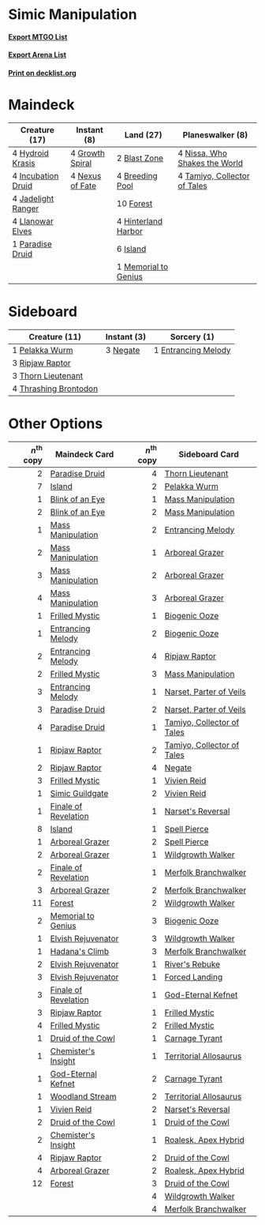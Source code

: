 # Simic Manipulation

#### [Export MTGO List](../collection/Simic%20Manipulation/Simic%20Manipulation.txt)
#### [Export Arena List](../collection/Simic%20Manipulation/Simic%20Manipulation_arena.txt)
#### [Print on decklist.org](http://decklist.org/?deckmain=2%09Blast%20Zone%0A4%09Breeding%20Pool%0A10%09Forest%0A4%09Growth%20Spiral%0A4%09Hinterland%20Harbor%0A4%09Hydroid%20Krasis%0A4%09Incubation%20Druid%0A6%09Island%0A4%09Jadelight%20Ranger%0A4%09Llanowar%20Elves%0A1%09Memorial%20to%20Genius%0A4%09Nexus%20of%20Fate%0A4%09Nissa,%20Who%20Shakes%20the%20World%0A1%09Paradise%20Druid%0A4%09Tamiyo,%20Collector%20of%20Tales&deckside=1%09Entrancing%20Melody%0A3%09Negate%0A1%09Pelakka%20Wurm%0A3%09Ripjaw%20Raptor%0A3%09Thorn%20Lieutenant%0A4%09Thrashing%20Brontodon)
# Maindeck

|                                        Creature (17)                                        |                                       Instant (8)                                        |                                           Land (27)                                           |                                            Planeswalker (8)                                            |
|---------------------------------------------------------------------------------------------|------------------------------------------------------------------------------------------|-----------------------------------------------------------------------------------------------|--------------------------------------------------------------------------------------------------------|
|4 [Hydroid Krasis](http://gatherer.wizards.com/Pages/Card/Details.aspx?multiverseid=457327)  |4 [Growth Spiral](http://gatherer.wizards.com/Pages/Card/Details.aspx?multiverseid=457322)|2 [Blast Zone](http://gatherer.wizards.com/Pages/Card/Details.aspx?multiverseid=461171)        |4 [Nissa, Who Shakes the World](http://gatherer.wizards.com/Pages/Card/Details.aspx?multiverseid=461096)|
|4 [Incubation Druid](http://gatherer.wizards.com/Pages/Card/Details.aspx?multiverseid=457275)|4 [Nexus of Fate](http://gatherer.wizards.com/Pages/Card/Details.aspx?multiverseid=450253)|4 [Breeding Pool](http://gatherer.wizards.com/Pages/Card/Details.aspx?multiverseid=97088)      |4 [Tamiyo, Collector of Tales](http://gatherer.wizards.com/Pages/Card/Details.aspx?multiverseid=461147) |
|4 [Jadelight Ranger](http://gatherer.wizards.com/Pages/Card/Details.aspx?multiverseid=439793)|                                                                                          |10 [Forest](http://gatherer.wizards.com/Pages/Card/Details.aspx?multiverseid=439860)           |                                                                                                        |
|4 [Llanowar Elves](http://gatherer.wizards.com/Pages/Card/Details.aspx?multiverseid=129626)  |                                                                                          |4 [Hinterland Harbor](http://gatherer.wizards.com/Pages/Card/Details.aspx?multiverseid=443128) |                                                                                                        |
|1 [Paradise Druid](http://gatherer.wizards.com/Pages/Card/Details.aspx?multiverseid=461098)  |                                                                                          |6 [Island](http://gatherer.wizards.com/Pages/Card/Details.aspx?multiverseid=439857)            |                                                                                                        |
|                                                                                             |                                                                                          |1 [Memorial to Genius](http://gatherer.wizards.com/Pages/Card/Details.aspx?multiverseid=443131)|                                                                                                        |


# Sideboard

|                                         Creature (11)                                          |                                    Instant (3)                                    |                                         Sorcery (1)                                          |
|------------------------------------------------------------------------------------------------|-----------------------------------------------------------------------------------|----------------------------------------------------------------------------------------------|
|1 [Pelakka Wurm](http://gatherer.wizards.com/Pages/Card/Details.aspx?multiverseid=382322)       |3 [Negate](http://gatherer.wizards.com/Pages/Card/Details.aspx?multiverseid=423707)|1 [Entrancing Melody](http://gatherer.wizards.com/Pages/Card/Details.aspx?multiverseid=435207)|
|3 [Ripjaw Raptor](http://gatherer.wizards.com/Pages/Card/Details.aspx?multiverseid=435359)      |                                                                                   |                                                                                              |
|3 [Thorn Lieutenant](http://gatherer.wizards.com/Pages/Card/Details.aspx?multiverseid=447339)   |                                                                                   |                                                                                              |
|4 [Thrashing Brontodon](http://gatherer.wizards.com/Pages/Card/Details.aspx?multiverseid=456570)|                                                                                   |                                                                                              |


# Other Options

|*n*<sup>th</sup> copy|                                         Maindeck Card                                         |*n*<sup>th</sup> copy|                                           Sideboard Card                                            |
|--------------------:|-----------------------------------------------------------------------------------------------|--------------------:|-----------------------------------------------------------------------------------------------------|
|                    2|[Paradise Druid](http://gatherer.wizards.com/Pages/Card/Details.aspx?multiverseid=461098)      |                    4|[Thorn Lieutenant](http://gatherer.wizards.com/Pages/Card/Details.aspx?multiverseid=447339)          |
|                    7|[Island](http://gatherer.wizards.com/Pages/Card/Details.aspx?multiverseid=439857)              |                    2|[Pelakka Wurm](http://gatherer.wizards.com/Pages/Card/Details.aspx?multiverseid=382322)              |
|                    1|[Blink of an Eye](http://gatherer.wizards.com/Pages/Card/Details.aspx?multiverseid=442934)     |                    1|[Mass Manipulation](http://gatherer.wizards.com/Pages/Card/Details.aspx?multiverseid=457186)         |
|                    2|[Blink of an Eye](http://gatherer.wizards.com/Pages/Card/Details.aspx?multiverseid=442934)     |                    2|[Mass Manipulation](http://gatherer.wizards.com/Pages/Card/Details.aspx?multiverseid=457186)         |
|                    1|[Mass Manipulation](http://gatherer.wizards.com/Pages/Card/Details.aspx?multiverseid=457186)   |                    2|[Entrancing Melody](http://gatherer.wizards.com/Pages/Card/Details.aspx?multiverseid=435207)         |
|                    2|[Mass Manipulation](http://gatherer.wizards.com/Pages/Card/Details.aspx?multiverseid=457186)   |                    1|[Arboreal Grazer](http://gatherer.wizards.com/Pages/Card/Details.aspx?multiverseid=461076)           |
|                    3|[Mass Manipulation](http://gatherer.wizards.com/Pages/Card/Details.aspx?multiverseid=457186)   |                    2|[Arboreal Grazer](http://gatherer.wizards.com/Pages/Card/Details.aspx?multiverseid=461076)           |
|                    4|[Mass Manipulation](http://gatherer.wizards.com/Pages/Card/Details.aspx?multiverseid=457186)   |                    3|[Arboreal Grazer](http://gatherer.wizards.com/Pages/Card/Details.aspx?multiverseid=461076)           |
|                    1|[Frilled Mystic](http://gatherer.wizards.com/Pages/Card/Details.aspx?multiverseid=457318)      |                    1|[Biogenic Ooze](http://gatherer.wizards.com/Pages/Card/Details.aspx?multiverseid=457266)             |
|                    1|[Entrancing Melody](http://gatherer.wizards.com/Pages/Card/Details.aspx?multiverseid=435207)   |                    2|[Biogenic Ooze](http://gatherer.wizards.com/Pages/Card/Details.aspx?multiverseid=457266)             |
|                    2|[Entrancing Melody](http://gatherer.wizards.com/Pages/Card/Details.aspx?multiverseid=435207)   |                    4|[Ripjaw Raptor](http://gatherer.wizards.com/Pages/Card/Details.aspx?multiverseid=435359)             |
|                    2|[Frilled Mystic](http://gatherer.wizards.com/Pages/Card/Details.aspx?multiverseid=457318)      |                    3|[Mass Manipulation](http://gatherer.wizards.com/Pages/Card/Details.aspx?multiverseid=457186)         |
|                    3|[Entrancing Melody](http://gatherer.wizards.com/Pages/Card/Details.aspx?multiverseid=435207)   |                    1|[Narset, Parter of Veils](http://gatherer.wizards.com/Pages/Card/Details.aspx?multiverseid=460988)   |
|                    3|[Paradise Druid](http://gatherer.wizards.com/Pages/Card/Details.aspx?multiverseid=461098)      |                    2|[Narset, Parter of Veils](http://gatherer.wizards.com/Pages/Card/Details.aspx?multiverseid=460988)   |
|                    4|[Paradise Druid](http://gatherer.wizards.com/Pages/Card/Details.aspx?multiverseid=461098)      |                    1|[Tamiyo, Collector of Tales](http://gatherer.wizards.com/Pages/Card/Details.aspx?multiverseid=461147)|
|                    1|[Ripjaw Raptor](http://gatherer.wizards.com/Pages/Card/Details.aspx?multiverseid=435359)       |                    2|[Tamiyo, Collector of Tales](http://gatherer.wizards.com/Pages/Card/Details.aspx?multiverseid=461147)|
|                    2|[Ripjaw Raptor](http://gatherer.wizards.com/Pages/Card/Details.aspx?multiverseid=435359)       |                    4|[Negate](http://gatherer.wizards.com/Pages/Card/Details.aspx?multiverseid=423707)                    |
|                    3|[Frilled Mystic](http://gatherer.wizards.com/Pages/Card/Details.aspx?multiverseid=457318)      |                    1|[Vivien Reid](http://gatherer.wizards.com/Pages/Card/Details.aspx?multiverseid=447344)               |
|                    1|[Simic Guildgate](http://gatherer.wizards.com/Pages/Card/Details.aspx?multiverseid=376500)     |                    2|[Vivien Reid](http://gatherer.wizards.com/Pages/Card/Details.aspx?multiverseid=447344)               |
|                    1|[Finale of Revelation](http://gatherer.wizards.com/Pages/Card/Details.aspx?multiverseid=460978)|                    1|[Narset's Reversal](http://gatherer.wizards.com/Pages/Card/Details.aspx?multiverseid=460989)         |
|                    8|[Island](http://gatherer.wizards.com/Pages/Card/Details.aspx?multiverseid=439857)              |                    1|[Spell Pierce](http://gatherer.wizards.com/Pages/Card/Details.aspx?multiverseid=425876)              |
|                    1|[Arboreal Grazer](http://gatherer.wizards.com/Pages/Card/Details.aspx?multiverseid=461076)     |                    2|[Spell Pierce](http://gatherer.wizards.com/Pages/Card/Details.aspx?multiverseid=425876)              |
|                    2|[Arboreal Grazer](http://gatherer.wizards.com/Pages/Card/Details.aspx?multiverseid=461076)     |                    1|[Wildgrowth Walker](http://gatherer.wizards.com/Pages/Card/Details.aspx?multiverseid=435372)         |
|                    2|[Finale of Revelation](http://gatherer.wizards.com/Pages/Card/Details.aspx?multiverseid=460978)|                    1|[Merfolk Branchwalker](http://gatherer.wizards.com/Pages/Card/Details.aspx?multiverseid=435353)      |
|                    3|[Arboreal Grazer](http://gatherer.wizards.com/Pages/Card/Details.aspx?multiverseid=461076)     |                    2|[Merfolk Branchwalker](http://gatherer.wizards.com/Pages/Card/Details.aspx?multiverseid=435353)      |
|                   11|[Forest](http://gatherer.wizards.com/Pages/Card/Details.aspx?multiverseid=439860)              |                    2|[Wildgrowth Walker](http://gatherer.wizards.com/Pages/Card/Details.aspx?multiverseid=435372)         |
|                    2|[Memorial to Genius](http://gatherer.wizards.com/Pages/Card/Details.aspx?multiverseid=443131)  |                    3|[Biogenic Ooze](http://gatherer.wizards.com/Pages/Card/Details.aspx?multiverseid=457266)             |
|                    1|[Elvish Rejuvenator](http://gatherer.wizards.com/Pages/Card/Details.aspx?multiverseid=447316)  |                    3|[Wildgrowth Walker](http://gatherer.wizards.com/Pages/Card/Details.aspx?multiverseid=435372)         |
|                    1|[Hadana's Climb](http://gatherer.wizards.com/Pages/Card/Details.aspx?multiverseid=439815)      |                    3|[Merfolk Branchwalker](http://gatherer.wizards.com/Pages/Card/Details.aspx?multiverseid=435353)      |
|                    2|[Elvish Rejuvenator](http://gatherer.wizards.com/Pages/Card/Details.aspx?multiverseid=447316)  |                    1|[River's Rebuke](http://gatherer.wizards.com/Pages/Card/Details.aspx?multiverseid=435223)            |
|                    3|[Elvish Rejuvenator](http://gatherer.wizards.com/Pages/Card/Details.aspx?multiverseid=447316)  |                    1|[Forced Landing](http://gatherer.wizards.com/Pages/Card/Details.aspx?multiverseid=461088)            |
|                    3|[Finale of Revelation](http://gatherer.wizards.com/Pages/Card/Details.aspx?multiverseid=460978)|                    1|[God-Eternal Kefnet](http://gatherer.wizards.com/Pages/Card/Details.aspx?multiverseid=460980)        |
|                    3|[Ripjaw Raptor](http://gatherer.wizards.com/Pages/Card/Details.aspx?multiverseid=435359)       |                    1|[Frilled Mystic](http://gatherer.wizards.com/Pages/Card/Details.aspx?multiverseid=457318)            |
|                    4|[Frilled Mystic](http://gatherer.wizards.com/Pages/Card/Details.aspx?multiverseid=457318)      |                    2|[Frilled Mystic](http://gatherer.wizards.com/Pages/Card/Details.aspx?multiverseid=457318)            |
|                    1|[Druid of the Cowl](http://gatherer.wizards.com/Pages/Card/Details.aspx?multiverseid=423773)   |                    1|[Carnage Tyrant](http://gatherer.wizards.com/Pages/Card/Details.aspx?multiverseid=435334)            |
|                    1|[Chemister's Insight](http://gatherer.wizards.com/Pages/Card/Details.aspx?multiverseid=452782) |                    1|[Territorial Allosaurus](http://gatherer.wizards.com/Pages/Card/Details.aspx?multiverseid=443072)    |
|                    1|[God-Eternal Kefnet](http://gatherer.wizards.com/Pages/Card/Details.aspx?multiverseid=460980)  |                    2|[Carnage Tyrant](http://gatherer.wizards.com/Pages/Card/Details.aspx?multiverseid=435334)            |
|                    1|[Woodland Stream](http://gatherer.wizards.com/Pages/Card/Details.aspx?multiverseid=429679)     |                    2|[Territorial Allosaurus](http://gatherer.wizards.com/Pages/Card/Details.aspx?multiverseid=443072)    |
|                    1|[Vivien Reid](http://gatherer.wizards.com/Pages/Card/Details.aspx?multiverseid=447344)         |                    2|[Narset's Reversal](http://gatherer.wizards.com/Pages/Card/Details.aspx?multiverseid=460989)         |
|                    2|[Druid of the Cowl](http://gatherer.wizards.com/Pages/Card/Details.aspx?multiverseid=423773)   |                    1|[Druid of the Cowl](http://gatherer.wizards.com/Pages/Card/Details.aspx?multiverseid=423773)         |
|                    2|[Chemister's Insight](http://gatherer.wizards.com/Pages/Card/Details.aspx?multiverseid=452782) |                    1|[Roalesk, Apex Hybrid](http://gatherer.wizards.com/Pages/Card/Details.aspx?multiverseid=461140)      |
|                    4|[Ripjaw Raptor](http://gatherer.wizards.com/Pages/Card/Details.aspx?multiverseid=435359)       |                    2|[Druid of the Cowl](http://gatherer.wizards.com/Pages/Card/Details.aspx?multiverseid=423773)         |
|                    4|[Arboreal Grazer](http://gatherer.wizards.com/Pages/Card/Details.aspx?multiverseid=461076)     |                    2|[Roalesk, Apex Hybrid](http://gatherer.wizards.com/Pages/Card/Details.aspx?multiverseid=461140)      |
|                   12|[Forest](http://gatherer.wizards.com/Pages/Card/Details.aspx?multiverseid=439860)              |                    3|[Druid of the Cowl](http://gatherer.wizards.com/Pages/Card/Details.aspx?multiverseid=423773)         |
|                     |                                                                                               |                    4|[Wildgrowth Walker](http://gatherer.wizards.com/Pages/Card/Details.aspx?multiverseid=435372)         |
|                     |                                                                                               |                    4|[Merfolk Branchwalker](http://gatherer.wizards.com/Pages/Card/Details.aspx?multiverseid=435353)      |

